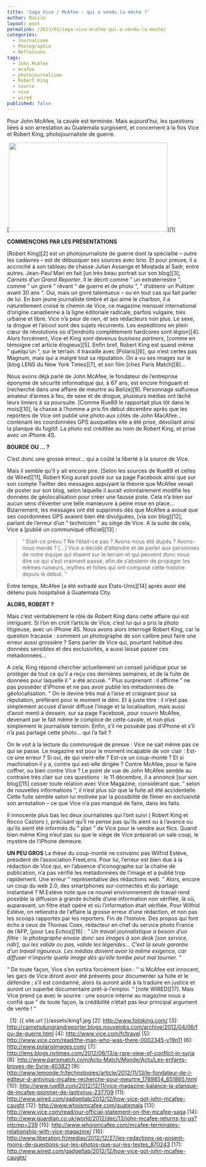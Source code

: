 ```yaml
---
title: 'Saga Vice / McAfee : qui a vendu la mêche ?'
author: Basile
layout: post
permalink: /2013/01/saga-vice-mcafee-qui-a-vendu-la-meche/
categories:
  - Journalisme
  - Photographie
  - Réflexions
tags:
  - John McAfee
  - mcafee
  - photojournalisme
  - Robert King
  - source
  - vice
  - wired
published: false
---
```

Pour John McAfee, la cavale est terminée. Mais aujourd&#8217;hui, les questions liées à son arrestation au Guatemala surgissent, et concernent à la fois Vice et Robert King, photojournaliste de guerre.

[<img class="aligncenter size-full wp-image-2048" title="king" src="{{ site.url }}/assets/king1.jpg" alt="" width="413" height="232" />][1]

**COMMENÇONS PAR LES PRÉSENTATIONS**

[Robert King][2] est un photojournaliste de guerre dont la spécialité &#8211; outre les cadavres &#8211; est de débusquer ses sources avec brio. Et pour preuve, il a accroché à son tableau de chasse Julian Assange et Moqtada al Sadr, entre autres.
Jean-Paul Mari en fait [un très beau portrait sur son blog][3], *Carnets d&#8217;un Grand Reporter*. Il le décrit comme &#8221; un extraterrestre &#8220;, comme &#8221; un givré &#8221; rêvant &#8221; de guerre et de photo &#8220;, &#8221; d&#8217;obtenir un Pulitzer avant 30 ans &#8220;. Oui, mais un givré talentueux &#8211; ou en tout cas qui fait parler de lui.
En bon jeune journaliste timbré et qui aime le charbon, il a naturellement croisé le chemin de Vice, ce magazine mensuel international d&#8217;origine canadienne à la ligne éditoriale radicale, parfois vulgaire, très urbaine et libre. Vice n&#8217;a peur de rien, et ses rédacteurs non plus. Le sexe, la drogue et l&#8217;alcool sont des sujets récurrents. Les expéditions en plein cœur de révolutions où d&#8217;[endroits complètement hardcores sont légion][4]. Alors forcément, Vice et King sont devenus *business partners*, [comme en témoigne cet article élogieux][5]. Enfin bref, Robert King est quand même &#8221; quelqu&#8217;un &#8220;, sur le terrain. Il travaille avec [Polaris][6], qui n&#8217;est certes pas Magnum, mais qui a malgré tout sa réputation. On a vu ses images sur le [blog LENS du New York Times][7], et son film [chez Paris Match][8]&#8230;

Nous avons déjà parlé de John McAfee, le fondateur de l&#8217;entreprise éponyme de sécurité informatique qui, à 67 ans, est encore fringuant et [recherché dans une affaire de meurtre au Belize][9]. Personnage sulfureux amateur d&#8217;armes à feu, de sexe et de drogue, plusieurs médias ont lâché leurs limiers à sa poursuite.
[Comme Rue89 le rapportait plus tôt dans le mois][10], la chasse à l&#8217;homme a pris fin début décembre après que les reporters de Vice ont publié une photo aux côtés de John MacAfee&#8230; contenant les coordonnées GPS auxquelles elle a été prise, dévoilant ainsi la planque du fugitif. La photo est créditée au nom de Robert King, et prise avec un iPhone 4S.

**BOURDE OU &#8230; ?**

C&#8217;est donc une grosse erreur&#8230; qui a coûté la liberté à la source de Vice.

Mais il semble qu&#8217;il y ait encore pire. [Selon les sources de Rue89 et celles de Wired][11], Robert King aurait posté sur sa page Facebook ainsi que sur son compte Twitter des messages appuyant la théorie que McAfee venait de poster sur son blog, selon laquelle il aurait volontairement modifié les données de géolocalisation pour créer une fausse piste. Cela n&#8217;a bien sur aucun sens d&#8217;éventer une telle manœuvre à peine mise en place&#8230; Bizarrement, les messages ont été supprimés dès que McAfee a avoué que ses coordonnées GPS avaient bien été divulguées, [via son blog][12], parlant de l&#8217;erreur d&#8217;un &#8221; technicien &#8221; au siège de Vice.
A la suite de cela, Vice a [publié un communiqué officiel][13] :

> &#8221; Etait-ce prévu ? Ne l’était-ce pas ? Avons-nous été dupés ? Avons-nous merdé ? […]
> Vice a décidé d’attendre et de parler aux personnes de notre équipe qui étaient sur le terrain et qui peuvent donc nous dire ce qui s’est vraiment passé, afin de s’abstenir de propager les mêmes rumeurs, mythes et folies qui ont composé cette histoire depuis le début. &#8220;

Entre temps, McAfee [a été extradé aux Etats-Unis][14] après avoir été détenu puis hospitalisé à Guatemala City.

**ALORS, ROBERT ?**

Mais c&#8217;est véritablement le rôle de Robert King dans cette affaire qui est intriguant. Si l&#8217;on en croit l&#8217;article de Vice, c&#8217;est lui qui a pris la photo litigieuse, avec un iPhone 4S.
Nous avons alors interrogé Robert King, car la question tracasse : comment un photographe de son calibre peut faire une erreur aussi grossière ? Sans parler de Vice qui, pourtant habitué des données sensibles et des exclusivités, a aussi laissé passer ces métadonnées&#8230;

A cela, King répond chercher actuellement un conseil juridique pour se protéger de tout ce qu&#8217;il a reçu ces dernières semaines, et de la fuite de données pour laquelle il &#8221; a été accusé. &#8221;
Plus surprenant : il affirme &#8221; ne pas posséder d&#8217;iPhone et ne pas avoir publié les métadonnées de géolocalisation. &#8221; On le devine très mal à l&#8217;aise et craignant pour sa réputation, préférant pour le moment le déni. Et à juste titre : il n&#8217;est pas simplement accusé d&#8217;avoir diffusé l&#8217;image et la localisation, mais aussi d&#8217;avoir menti à dessein, sur sa page Facebook, pour couvrir McAfee, devenant par le fait même le complice de cette cavale, et non plus simplement le journaliste témoin. Enfin, s&#8217;il ne possède pas d&#8217;iPhone et s&#8217;il n&#8217;a pas partagé cette photo&#8230; qui l&#8217;a fait ?

On le voit à la lecture du communiqué de presse : Vice ne sait même pas ce qui se passe. Le magazine est pour le moment incapable de voir clair :
Est-ce une erreur ? Si oui, de qui vient-elle ? Est-ce un coup-monté ? Et si machination il y a, contre qui est-elle dirigée ? Contre McAfee, pour le faire coffrer, ou bien contre Vice ?
Le point de vue de John McAfee semble au contraire très clair sur ces questions : le 11 décembre, il a annoncé [sur son blog][15] cesser toute relation avec Vice Magazine, considérant que, &#8221; selon de nouvelles informations &#8220;, il n&#8217;est plus sûr que la fuite ait été accidentelle. Cette fuite semble selon lui motivée par la possibilité de filmer en exclusivité son arrestation &#8211; ce que Vice n&#8217;a pas manqué de faire, dans les faits.



Il innocente plus bas les deux journalistes qui l&#8217;ont suivi ( Robert King et Rocco Castoro ), précisant qu&#8217;il ne pense pas qu&#8217;ils aient su à l&#8217;avance ou qu&#8217;ils aient été informés du &#8221; plan &#8221; de Vice pour le vendre aux flics.
Quand bien même King n&#8217;eut pas su que le siège de Vice préparait un sale coup, le mystère de l&#8217;iPhone demeure.

**UN PEU GROS**
La thèse du coup-monté ne convainc pas Wilfrid Estève, président de l&#8217;association FreeLens. Pour lui, l&#8217;erreur est bien due à la rédaction de Vice qui, en l&#8217;absence d&#8217;iconographe sur la chaîne de publication, n&#8217;a pas vérifié les métadonnées de l&#8217;image et a publié trop rapidement. Une erreur &#8221; représentative des rédactions web. &#8221;
Alors, encore un coup du web 2.0, des smartphones sur-connectés et du partage instantané ? M.Estève note que ce nouvel environnement de travail rend possible la diffusion à grande échelle d&#8217;une information non vérifiée, là où, auparavant, un filtre était opéré et où l&#8217;information était vérifiée. Pour Wilfrid Estève, on retiendra de l&#8217;affaire la grosse erreur d&#8217;une rédaction, et non pas les scoops rapportés par les reporters. Fin de l&#8217;histoire.
Des propos qui font écho à ceux de Thomas Coex, rédacteur en chef du service photo France de l&#8217;AFP, [pour Les Echos][16] :
*&#8221; Un travail journalistique a besoin d’un filtre : le photographe envoie donc ses images à son desk [son service, ndlr], qui les valide ou pas, valide les légendes&#8230; C’est la seule garantie d’un travail rigoureux. Les médias doivent avoir la même exigence, car diffuser n’importe quelle image dès qu’elle tombe peut mal tourner. &#8220;*

&#8221; De toute façon, Vice s&#8217;en sortira forcément bien : &#8221; si McAfee est innocent, les gars de Vice diront avoir été présents pour documenter sa fuite et le défendre ; s&#8217;il est condamné, alors ils auront aidé à la traduire en justice et auront un superbe documentaire prêt-à-l&#8217;emploi. &#8221; [note WIRED][17].
Mais Vice prend ça avec le sourire : une source interne au magazine nous a confié que &#8221; de toute façon, la crédibilité n&#8217;était pas leur principal argument de vente ! &#8220;

<div class="wp_plus_one_button" style="margin: 0 8px 8px 0; float:left; ">
  <g:plusone count="false" href="http://blog.basilesimon.fr/2013/01/saga-vice-mcafee-qui-a-vendu-la-meche/" callback="wp_plus_one_handler"></g:plusone>
</div>

 [1]: {{ site.url }}/assets/king1.jpg
 [2]: http://www.fotoking.com/
 [3]: http://carnetsdungrandreporter.blogs.nouvelobs.com/archive/2012/04/06/fou-de-guerre.html
 [4]: http://www.vice.com/fr/travel
 [5]: http://www.vice.com/read/the-man-who-was-there-0002345-v19n11
 [6]: http://www.polarisimages.com/
 [7]: http://lens.blogs.nytimes.com/2012/06/13/a-rare-view-of-conflict-in-syria
 [8]: http://www.parismatch.com/Actu-Match/Monde/Actu/Les-enfants-broyes-de-Syrie-403821
 [9]: http://www.lemonde.fr/technologies/article/2012/11/13/le-fondateur-de-l-editeur-d-antivirus-mcafee-recherche-pour-meurtre_1789854_651865.html
 [10]: http://www.rue89.com/2012/12/11/vice-magazine-balance-la-planque-de-mcafee-pionnier-de-lantivirus-237709
 [11]: http://www.wired.com/gadgetlab/2012/12/how-vice-got-john-mcafee-caught
 [12]: http://www.whoismcafee.com/guatemala
 [13]: http://www.vice.com/read/our-official-statement-on-the-mcafee-saga
 [14]: http://www.guardian.co.uk/world/2012/dec/13/john-mcafee-returns-to-us?intcmp=239
 [15]: http://www.whoismcafee.com/mcafee-terminates-relationship-with-vice-magazine/
 [16]: http://www.liberation.fr/medias/2012/12/27/les-redactions-se-posent-moins-de-questions-sur-les-photos-que-sur-les-textes_870243
 [17]: http://www.wired.com/gadgetlab/2012/12/how-vice-got-john-mcafee-caught/
